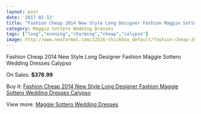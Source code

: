 ```yaml
---
layout: post
date: '2017-02-13'
title: "Fashion Cheap 2014 New Style Long Designer Fashion Maggie Sottero Wedding Dresses Calypso"
category: Maggie Sottero Wedding Dresses
tags: ["long","evening","charming","cheap","calypso"]
image: http://www.neoformal.com/22516-thickbox_default/fashion-cheap-2014-new-style-long-designer-fashion-maggie-sottero-wedding-dresses-calypso.jpg
---
```

Fashion Cheap 2014 New Style Long Designer Fashion Maggie Sottero Wedding Dresses Calypso

On Sales: **$378.99**
<a href="https://www.neoformal.com/en/maggie-sottero-wedding-dresses-2014/7470-fashion-cheap-2014-new-style-long-designer-fashion-maggie-sottero-wedding-dresses-calypso.html"><amp-img layout="responsive" width="600" height="600" src="//www.neoformal.com/22516-thickbox_default/fashion-cheap-2014-new-style-long-designer-fashion-maggie-sottero-wedding-dresses-calypso.jpg" alt="Fashion Cheap 2014 New Style Long Designer Fashion Maggie Sottero Wedding Dresses Calypso 0" /></a>
<a href="https://www.neoformal.com/en/maggie-sottero-wedding-dresses-2014/7470-fashion-cheap-2014-new-style-long-designer-fashion-maggie-sottero-wedding-dresses-calypso.html"><amp-img layout="responsive" width="600" height="600" src="//www.neoformal.com/22517-thickbox_default/fashion-cheap-2014-new-style-long-designer-fashion-maggie-sottero-wedding-dresses-calypso.jpg" alt="Fashion Cheap 2014 New Style Long Designer Fashion Maggie Sottero Wedding Dresses Calypso 1" /></a>
<a href="https://www.neoformal.com/en/maggie-sottero-wedding-dresses-2014/7470-fashion-cheap-2014-new-style-long-designer-fashion-maggie-sottero-wedding-dresses-calypso.html"><amp-img layout="responsive" width="600" height="600" src="//www.neoformal.com/22518-thickbox_default/fashion-cheap-2014-new-style-long-designer-fashion-maggie-sottero-wedding-dresses-calypso.jpg" alt="Fashion Cheap 2014 New Style Long Designer Fashion Maggie Sottero Wedding Dresses Calypso 2" /></a>

Buy it: [Fashion Cheap 2014 New Style Long Designer Fashion Maggie Sottero Wedding Dresses Calypso](https://www.neoformal.com/en/maggie-sottero-wedding-dresses-2014/7470-fashion-cheap-2014-new-style-long-designer-fashion-maggie-sottero-wedding-dresses-calypso.html "Fashion Cheap 2014 New Style Long Designer Fashion Maggie Sottero Wedding Dresses Calypso")

View more: [Maggie Sottero Wedding Dresses](https://www.neoformal.com/en/123-maggie-sottero-wedding-dresses-2014 "Maggie Sottero Wedding Dresses")